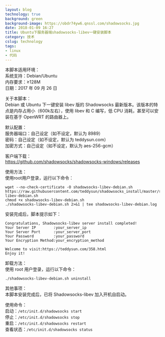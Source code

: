 ```yaml
---
layout: blog
technology: true
background: green
background-image: https://obdr74yw6.qnssl.com/shadowsocks.jpg
date: 2018-01-09 16:27
title: Ubuntu下服务器端shadowsocks-libev一键安装脚本
category: 技术
cslug: technology
tags:
- linux
- 代码
---
```


本脚本适用环境：  
系统支持：Debian/Ubuntu  
内存要求：≥128M  
日期：2017 年 09 月 26 日  

关于本脚本：  
Debian 或 Ubuntu 下一键安装 libev 版的 Shadowsocks 最新版本。该版本的特点是内存占用小（600k左右），使用 libev 和 C 编写，低 CPU 消耗，甚至可以安装在基于 OpenWRT 的路由器上。  

默认配置：  
服务器端口：自己设定（如不设定，默认为 8989）  
密码：自己设定（如不设定，默认为 teddysun.com）  
加密方式：自己设定（如不设定，默认为 aes-256-gcm）  

客户端下载：  
https://github.com/shadowsocks/shadowsocks-windows/releases  

使用方法：  
使用root用户登录，运行以下命令：  

```
wget --no-check-certificate -O shadowsocks-libev-debian.sh https://raw.githubusercontent.com/teddysun/shadowsocks_install/master/shadowsocks-libev-debian.sh
chmod +x shadowsocks-libev-debian.sh
./shadowsocks-libev-debian.sh 2>&1 | tee shadowsocks-libev-debian.log
```
安装完成后，脚本提示如下：  

```
Congratulations, Shadowsocks-libev server install completed!
Your Server IP        :your_server_ip
Your Server Port      :your_server_port
Your Password         :your_password
Your Encryption Method:your_encryption_method

Welcome to visit:https://teddysun.com/358.html
Enjoy it!
```
卸载方法：  
使用 root 用户登录，运行以下命令：  
```
./shadowsocks-libev-debian.sh uninstall
```
其他事项：  
本脚本安装完成后，已将 Shadowsocks-libev 加入开机自启动。  

使用命令：  
启动：`/etc/init.d/shadowsocks start`  
停止：`/etc/init.d/shadowsocks stop`  
重启：`/etc/init.d/shadowsocks restart`  
查看状态：`/etc/init.d/shadowsocks status`